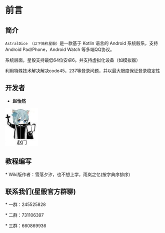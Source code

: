 # 前言

## 简介
`AstralDice （以下简称星骰）`是一款基于 Kotlin 语言的 Android 系统骰系，支持Android Pad/Phone，Android Watch 等多端QQ协议。

系统层面，星骰支持最低64位安卓6。并支持虚拟化设备（如模拟器）

利用特殊技术解决解决code45，237等登录问题，并以最大限度保证登录稳定性

## 开发者

* **赵怡然**

![此处应有一张赵赵的美图](docs/image/12f5t48.jpg)

## 教程编写
\* Wiki版作者：雪落夕汐，也不想上学，雨岚之忆(按字典序排序)

## 联系我们(星骰官方群聊)
\*  一群：245525828

\*  二群：731106397

\*  三群：660869936